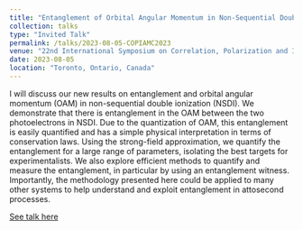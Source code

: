 ```yaml
---
title: "Entanglement of Orbital Angular Momentum in Non-Sequential Double Ionization"
collection: talks
type: "Invited Talk"
permalink: /talks/2023-08-05-COPIAMC2023
venue: "22nd International Symposium on Correlation, Polarization and Ionization in Atomic and Molecular Collisions"
date: 2023-08-05
location: "Toronto, Ontario, Canada"
---
```


I will discuss our new results on entanglement and orbital angular momentum (OAM) in non-sequential double ionization (NSDI). We demonstrate that there is entanglement in the OAM between the two photoelectrons in NSDI. Due to the quantization of OAM, this entanglement is easily quantified and has a simple physical interpretation in terms of conservation laws. Using the strong-field approximation, we quantify the entanglement for a large range of parameters, isolating the best targets for experimentalists. We also explore efficient methods to quantify and measure the entanglement, in particular by using an entanglement witness. Importantly, the methodology presented here could be applied to many other systems to help understand and exploit entanglement in attosecond processes. 

[See talk here](https://www.copiamc2023.ca/program.html)
